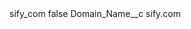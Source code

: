 <?xml version="1.0" encoding="UTF-8"?>
<CustomMetadata xmlns="http://soap.sforce.com/2006/04/metadata" xmlns:xsi="http://www.w3.org/2001/XMLSchema-instance" xmlns:xsd="http://www.w3.org/2001/XMLSchema">
    <label>sify_com</label>
    <protected>false</protected>
    <values>
        <field>Domain_Name__c</field>
        <value xsi:type="xsd:string">sify.com</value>
    </values>
</CustomMetadata>
